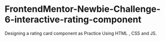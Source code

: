 # FrontendMentor-Newbie-Challenge-6-interactive-rating-component
Designing a rating card component as Practice Using HTML , CSS and JS.
